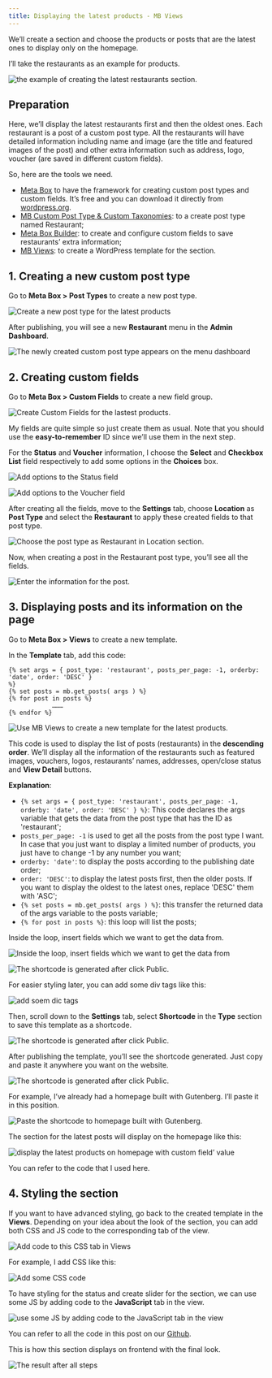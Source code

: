 ```yaml
---
title: Displaying the latest products - MB Views
---
```


We’ll create a section and choose the products or posts that are the latest ones to display only on the homepage.

I’ll take the restaurants as an example for products.

![the example of creating the latest restaurants section.](https://i.imgur.com/6EhYqsk.png)

## Preparation

Here, we’ll display the latest restaurants first and then the oldest ones. Each restaurant is a post of a custom post type. All the restaurants will have detailed information including name and image (are the title and featured images of the post) and other extra information such as address, logo, voucher (are saved in different custom fields).

So, here are the tools we need.

* [Meta Box](https://metabox.io/) to have the framework for creating custom post types and custom fields. It’s free and you can download it directly from [wordpress.org](https://wordpress.org/plugins/meta-box/).
* [MB Custom Post Type & Custom Taxonomies](https://metabox.io/plugins/custom-post-type/): to a create post type named Restaurant;
* [Meta Box Builder](https://metabox.io/plugins/meta-box-builder/): to create and configure custom fields to save restaurants’ extra information;
* [MB Views](https://metabox.io/plugins/mb-views/): to create a WordPress template for the section.

## 1. Creating a new custom post type

Go to **Meta Box > Post Types** to create a new post type.

![Create a new post type for the latest products](https://i.imgur.com/cIExZCY.png)

After publishing, you will see a new **Restaurant** menu in the **Admin Dashboard**.

![The newly created custom post type appears on the menu dashboard](https://i.imgur.com/Ip1pYfc.png)

## 2. Creating custom fields

Go to **Meta Box > Custom Fields** to create a new field group.

![Create Custom Fields for the lastest products.](https://i.imgur.com/0XOJMvV.png)

My fields are quite simple so just create them as usual. Note that you should use the **easy-to-remember** ID since we’ll use them in the next step.

For the **Status** and **Voucher** information, I choose the **Select** and **Checkbox List** field respectively to add some options in the **Choices** box.

![Add options to the Status field](https://i.imgur.com/IZYsZlG.png)

![Add options to the Voucher field](https://i.imgur.com/zBcGWDw.png)

After creating all the fields, move to the **Settings** tab, choose **Location** as **Post Type** and select the **Restaurant** to apply these created fields to that post type.

![Choose the post type as Restaurant in Location section.](https://i.imgur.com/j8ix3Jc.png)

Now, when creating a post in the Restaurant post type, you’ll see all the fields.

![Enter the information for the post.](https://i.imgur.com/albVCmK.png)

## 3. Displaying posts and its information on the page

Go to **Meta Box > Views** to create a new template.

In the **Template** tab, add this code:
```
{% set args = { post_type: 'restaurant', posts_per_page: -1, orderby: 'date', order: 'DESC' }
%}
{% set posts = mb.get_posts( args ) %}
{% for post in posts %}
            ………
{% endfor %}
```
![Use MB Views to create a new template for the latest products.](https://i.imgur.com/njcRNNo.png)

This code is used to display the list of posts (restaurants) in the **descending order**. We’ll  display all the information of the restaurants such as featured images, vouchers, logos, restaurants’ names, addresses, open/close status and **View Detail** buttons.

**Explanation**:

* `{% set args = { post_type: 'restaurant', posts_per_page: -1, orderby: 'date', order: 'DESC' } %}`: This code declares the args variable that gets the data from the post type that has the ID as 'restaurant';
* `posts_per_page: -1` is used to get all the posts from the post type I want. In case that you just want to display a limited number of products, you just have to change -1 by any number you want;
* `orderby: 'date'`: to display the posts according to the publishing date order;
* `order: 'DESC'`: to display the latest posts first, then the older posts. If you want to display the oldest to the latest ones, replace 'DESC' them with 'ASC';
* `{% set posts = mb.get_posts( args ) %}`: this transfer the returned data of the args variable to the posts variable;
* `{% for post in posts %}`: this loop will list the posts;

Inside the loop, insert fields which we want to get the data from.

![Inside the loop, insert fields which we want to get the data from](https://i.imgur.com/B8TpKcm.gif)

![The shortcode is generated after click Public.](https://i.imgur.com/3tGFCK1.png)

For easier styling later, you can add some div tags like this:

![add soem dic tags](https://i.imgur.com/o4rmOuA.png)

Then, scroll down to the **Settings** tab, select **Shortcode** in the **Type** section to save this template as a shortcode.

![The shortcode is generated after click Public.](https://i.imgur.com/mmq9xkW.png)

After publishing the template, you’ll see the shortcode generated. Just copy and paste it anywhere you want on the website.

![The shortcode is generated after click Public.](https://i.imgur.com/hBWD7NI.png)

For example, I’ve already had a homepage built with Gutenberg. I’ll paste it in this position.

![Paste the shortcode to homepage built with Gutenberg.](https://i.imgur.com/rVPA1aE.png)

The section for the latest posts will display on the homepage like this:

![display the latest products on homepage with custom field’ value](https://i.imgur.com/1KWIwxo.gif)

You can refer to the code that I used here.

## 4. Styling the section

If you want to have advanced styling, go back to the created template in the **Views**. Depending on your idea about the look of the section, you can add both CSS and JS code to the corresponding tab of the view.

![Add code to this CSS tab in Views](https://i.imgur.com/KwDRokj.png)

For example, I add CSS like this:

![Add some CSS code](https://i.imgur.com/4TxsHPb.png)

To have styling for the status and create slider for the section, we can use some JS by adding code to the **JavaScript** tab in the view.

![use some JS by adding code to the JavaScript tab in the view](https://i.imgur.com/GGAVa0d.png)

You can refer to all the code in this post on our [Github](https://github.com/wpmetabox/tutorials/tree/master/display-latest-posts-with-MB-Views).

This is how this section displays on frontend with the final look.

![The result after all steps](https://i.imgur.com/r1RmxjF.gif)



